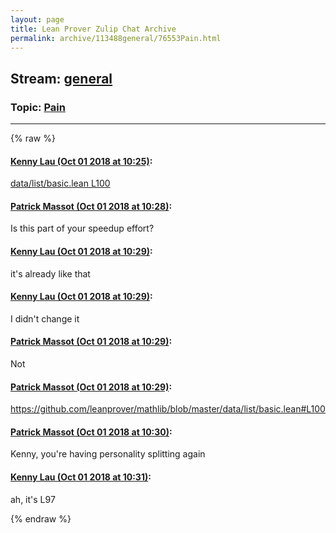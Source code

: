 ```yaml
---
layout: page
title: Lean Prover Zulip Chat Archive 
permalink: archive/113488general/76553Pain.html
---
```


## Stream: [general](index.html)
### Topic: [Pain](76553Pain.html)

---


{% raw %}
#### [ Kenny Lau (Oct 01 2018 at 10:25)](https://leanprover.zulipchat.com/#narrow/stream/113488-general/topic/Pain/near/134957058):
[data/list/basic.lean L100](/user_uploads/3121/b5q41_dkHfhi6FwnfcAFJqYr/2018-10-01.png)

#### [ Patrick Massot (Oct 01 2018 at 10:28)](https://leanprover.zulipchat.com/#narrow/stream/113488-general/topic/Pain/near/134957166):
Is this part of your speedup effort?

#### [ Kenny Lau (Oct 01 2018 at 10:29)](https://leanprover.zulipchat.com/#narrow/stream/113488-general/topic/Pain/near/134957176):
it's already like that

#### [ Kenny Lau (Oct 01 2018 at 10:29)](https://leanprover.zulipchat.com/#narrow/stream/113488-general/topic/Pain/near/134957177):
I didn't change it

#### [ Patrick Massot (Oct 01 2018 at 10:29)](https://leanprover.zulipchat.com/#narrow/stream/113488-general/topic/Pain/near/134957185):
Not

#### [ Patrick Massot (Oct 01 2018 at 10:29)](https://leanprover.zulipchat.com/#narrow/stream/113488-general/topic/Pain/near/134957187):
https://github.com/leanprover/mathlib/blob/master/data/list/basic.lean#L100

#### [ Patrick Massot (Oct 01 2018 at 10:30)](https://leanprover.zulipchat.com/#narrow/stream/113488-general/topic/Pain/near/134957249):
Kenny, you're having personality splitting again

#### [ Kenny Lau (Oct 01 2018 at 10:31)](https://leanprover.zulipchat.com/#narrow/stream/113488-general/topic/Pain/near/134957293):
ah, it's L97


{% endraw %}
